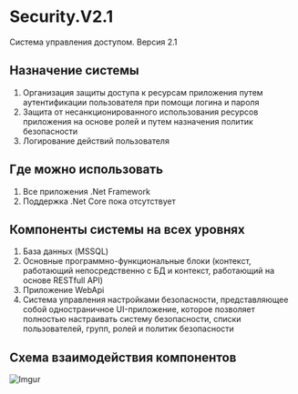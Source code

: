 # Security.V2.1

Система управления доступом. Версия 2.1

## Назначение системы

1. Организация защиты доступа к ресурсам приложения путем аутентификации пользователя при помощи логина и пароля
2. Защита от несанкционированного использования ресурсов приложения на основе ролей и путем назначения политик безопасности
3. Логирование действий пользователя

## Где можно использовать

1. Все приложения .Net Framework
2. Поддержка .Net Core пока отсутствует

## Компоненты системы на всех уровнях

1. База данных (MSSQL)
2. Основные программно-функциональные блоки (контекст, работающий непосредственно с БД и контекст, работающий на основе RESTfull API)
3. Приложение WebApi
4. Система управления настройками безопасности, представляющее собой одностраничное UI-приложение, которое позволяет полностью настраивать систему безопасности, списки пользователей, групп, ролей и политик безопасности

## Схема взаимодействия компонентов

![Imgur](https://i.imgur.com/pMVClGs.png)